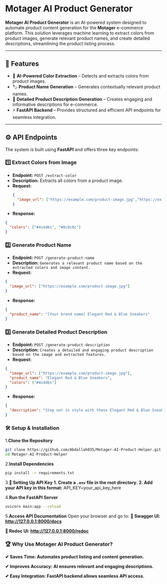 # Motager AI Product Generator  

**Motager AI Product Generator** is an AI-powered system designed to automate product content generation for the **Motager** e-commerce platform. This solution leverages machine learning to extract colors from product images, generate relevant product names, and create detailed descriptions, streamlining the product listing process.

---

## 🚀 Features  

- 🎨 **AI-Powered Color Extraction** – Detects and extracts colors from product images.  
- 🏷 **Product Name Generation** – Generates contextually relevant product names.  
- 📝 **Detailed Product Description Generation** – Creates engaging and informative descriptions for e-commerce.  
- ⚡ **FastAPI Backend** – Provides structured and efficient API endpoints for seamless integration.  

---

## ⚙️ API Endpoints  

The system is built using **FastAPI** and offers three key endpoints:  

### 1️⃣ **Extract Colors from Image**  
- **Endpoint:** `POST /extract-color`  
- **Description:** Extracts all colors from a product image.  
- **Request:**  
  ```json
  {
    "image_url": ["https://example.com/product-image.jpg","https://example.com/product-image2.jpg"]
  }
  ```
- **Response:**

```json
{
  "colors": ["#4s4d6s", "#0c0c0c"]
}
```
### 2️⃣ **Generate Product Name**
- **Endpoint:** `POST /generate-product-name`
- **Description:** `Generates a relevant product name based on the extracted colors and image content.`
- **Request:**
```json
{
  "image_url": ["https://example.com/product-image.jpg"]
}
```
- **Response:**
```json
{
  "product_name": "[Your brand name] Elegant Red & Blue Sneakers"
}
```
### 3️⃣ **Generate Detailed Product Description**
- **Endpoint:** `POST /generate-product-description`
- **Description:** `Creates a detailed and engaging product description based on the image and extracted features.`
- **Request:**
```json
{
  "image_url": ["https://example.com/product-image.jpg"],
  "product_name": "Elegant Red & Blue Sneakers",
  "colors": ["#4s4d6s"]
}
```
- **Response:**
```json
{
  "description": "Step out in style with these Elegant Red & Blue Sneakers. Designed for comfort and durability, they feature a lightweight build and a trendy design. Perfect for casual wear or sports activities!"
}
```
### 🛠 **Setup & Installation**
1.**Clone the Repository**
```sh
git clone https://github.com/Abdallah035/Motager-AI-Product-Helper.git
cd Motager-AI-Product-Helper
```
2.**Install Dependencies**
```sh
pip install -r requirements.txt
```
3.**🔑 Setting Up API Key**
    **1. Create a `.env` file in the root directory.**
    **2. Add your API key in this format:**
        API_KEY=your_api_key_here
        
4.**Run the FastAPI Server**
```sh
uvicorn main:app --reload
```
5.**Access API Documentation**
Open your browser and go to:
**📌 Swagger UI: http://127.0.0.1:8000/docs**

**📌 Redoc UI: http://127.0.0.1:8000/redoc**

### 🏆 **Why Use Motager AI Product Generator?**
**✔ Saves Time: Automates product listing and content generation.**

**✔ Improves Accuracy: AI ensures relevant and engaging descriptions.**

**✔ Easy Integration: FastAPI backend allows seamless API access.**
